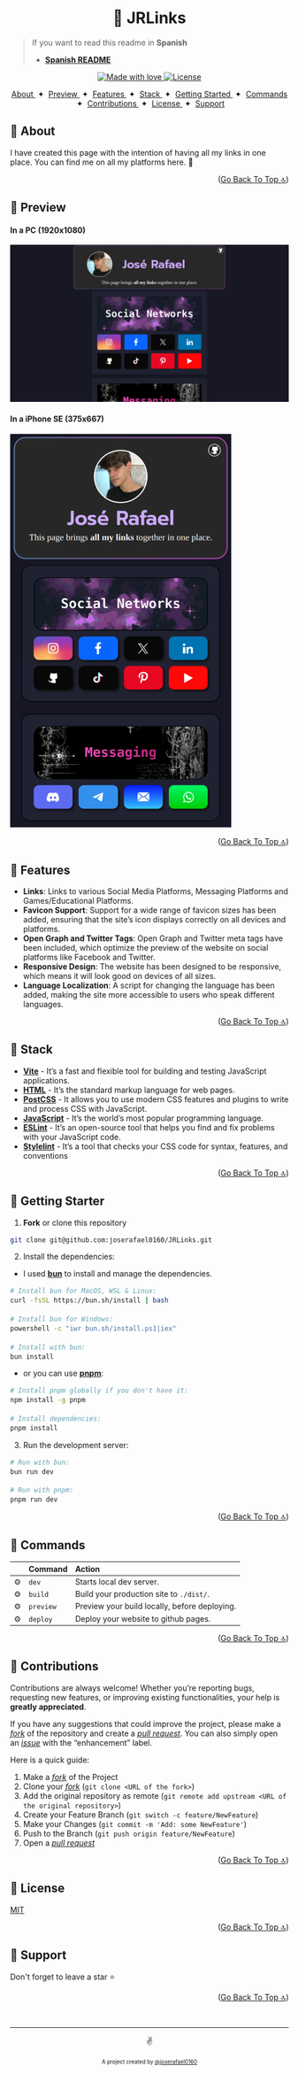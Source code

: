 <a id="top"></a>
<h1 align="center">🔗 JRLinks</h1>

 >If you want to read this readme in **Spanish**
>- [**Spanish README**](https://github.com/joserafael0160/jrlinks/blob/main/readme.es.md)

<p align="center">
  <a href="#">
    <img src="https://img.shields.io/badge/made%20with-love-E760A4.svg" alt="Made with love">
  </a>
  <a href="https://opensource.org/licenses/MIT" target="_blank">
    <img src="https://img.shields.io/badge/license-MIT-green.svg" alt="License">
  </a>
</p>

<div align="center">
    <a href="#-about" target="_blank">
        About
    </a>
    <span>&nbsp;✦&nbsp;</span>
    <a href="#-preview" target="_blank">
        Preview
    </a>
    <span>&nbsp;✦&nbsp;</span>
    <a href="#-features" target="_blank">
        Features
    </a>
    <span>&nbsp;✦&nbsp;</span>
    <a href="#-stack" target="_blank">
        Stack
    </a>
    <span>&nbsp;✦&nbsp;</span>
    <a href="#-getting-starter" target="_blank">
        Getting Started
    </a>
    <span>&nbsp;✦&nbsp;</span>
    <a href="#-commands" target="_blank">
        Commands
    </a>
    <span>&nbsp;✦&nbsp;</span>
    <a href="#-contributions" target="_blank">
        Contributions
    </a>
    <span>&nbsp;✦&nbsp;</span>
    <a href="#-license" target="_blank">
        License
    </a>
    <span>&nbsp;✦&nbsp;</span>
    <a href="#-support" target="_blank">
        Support
    </a>
</div>

## 📜 About 
I have created this page with the intention of having all my links in one place. You can find me on all my platforms here. 💜

<p align="right">(<a href="#top" >Go Back To Top 🔝</a>)</p>

## 👀 Preview
<h4>In a PC (1920x1080)</h4> 
<img src="./src/assets/jrlinks-PC.webp">
<h4>In a iPhone SE (375x667)</h4>
<img src="./src/assets/jrlinks-iPhone-SE.png" alt="project-screenshot" width="400">

<p align="right">(<a href="#top">Go Back To Top 🔝</a>)</p>


## 💬 Features
- **Links**: Links to various Social Media Platforms, Messaging Platforms and Games/Educational Platforms.
- **Favicon Support**: Support for a wide range of favicon sizes has been added, ensuring that the site’s icon displays correctly on all devices and platforms.
- **Open Graph and Twitter Tags**: Open Graph and Twitter meta tags have been included, which optimize the preview of the website on social platforms like Facebook and Twitter.
- **Responsive Design**: The website has been designed to be responsive, which means it will look good on devices of all sizes.
- **Language Localization**: A script for changing the language has been added, making the site more accessible to users who speak different languages.

<p align="right">(<a href="#top">Go Back To Top 🔝</a>)</p>

  
## 🧰 Stack
- [**Vite**](https://vitejs.dev/) - It’s a fast and flexible tool for building and testing JavaScript applications.
- [**HTML**](https://developer.mozilla.org/es/docs/Web/HTML) - It’s the standard markup language for web pages.
- [**PostCSS**](https://postcss.org/) - It allows you to use modern CSS features and plugins to write and process CSS with JavaScript.
- [**JavaScript**](https://developer.mozilla.org/es/docs/Web/JavaScript) - It’s the world’s most popular programming language.
- [**ESLint**](https://eslint.org/) - It’s an open-source tool that helps you find and fix problems with your JavaScript code.
- [**Stylelint**](https://stylelint.io/) - It’s a tool that checks your CSS code for syntax, features, and conventions

<p align="right">(<a href="#top">Go Back To Top 🔝</a>)</p>


## 🚀 Getting Starter
1. **Fork** or clone this repository

```bash
git clone git@github.com:joserafael0160/JRLinks.git
```

2. Install the dependencies: 

- I used [**bun**](https://bun.sh) to install and manage the dependencies.
  
```bash
# Install bun for MacOS, WSL & Linux:
curl -fsSL https://bun.sh/install | bash

# Install bun for Windows:
powershell -c "iwr bun.sh/install.ps1|iex"

# Install with bun:
bun install
```

- or you can use [**pnpm**](https://pnpm.io):

```bash
# Install pnpm globally if you don't have it:
npm install -g pnpm

# Install dependencies:
pnpm install
```

3. Run the development server:

```bash
# Run with bun:
bun run dev

# Run with pnpm:
pnpm run dev
```

<p align="right">(<a href="#top">Go Back To Top 🔝</a>)</p>


## 🧞 Commands
|      | Command   | Action                                        |
| :--- | :-------- | :-------------------------------------------- |
| ⚙️    | `dev`     | Starts local dev server.  |
| ⚙️    | `build`   | Build your production site to `./dist/`.      |
| ⚙️    | `preview` | Preview your build locally, before deploying. |
| ⚙️    | `deploy`  | Deploy your website to github pages.          |

<p align="right">(<a href="#top">Go Back To Top 🔝</a>)</p>


## 🤝 Contributions

Contributions are always welcome! Whether you’re reporting bugs, requesting new features, or improving existing functionalities, your help is **greatly appreciated**.

If you have any suggestions that could improve the project, please make a [_fork_](https://github.com/joserafael0160/jrlinks/fork) of the repository and create a [_pull request_](https://github.com/joserafael0160/jrlinks/pulls). You can also simply open an [_issue_](https://github.com/joserafael0160/jrlinks/issues) with the “enhancement” label.

Here is a quick guide:

1. Make a [_fork_](https://github.com/joserafael0160/jrlinks/fork) of the Project
2. Clone your [_fork_](https://github.com/joserafael0160/jrlinks/fork) (`git clone <URL of the fork>`)
3. Add the original repository as remote (`git remote add upstream <URL of the original repository>`)
4. Create your Feature Branch (`git switch -c feature/NewFeature`)
5. Make your Changes (`git commit -m 'Add: some NewFeature'`)
6. Push to the Branch (`git push origin feature/NewFeature`)
7. Open a [_pull request_](https://github.com/joserafael0160/jrlinks/pulls)

<p align="right">(<a href="#top">Go Back To Top 🔝</a>)</p>

## 🔑 License
[MIT](https://github.com/joserafael0160/jrlinks/blob/main/LICENSE)

<p align="right">(<a href="#top">Go Back To Top 🔝</a>)</p>

## 🙏 Support
Don't forget to leave a star ⭐️

<p align="right">(<a href="#top">Go Back To Top 🔝</a>)</p>
<br>
<hr>
<p align="center">✌️</p>
<p align="center">
<sub><sup>A project created by <a href="https://github.com/joserafael0160">@joserafael0160</a></sup></sub>
</p>